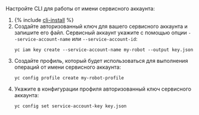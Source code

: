Настройте CLI для работы от имени сервисного аккаунта:

1. {% include [cli-install](cli-install.md) %}
1. Создайте авторизованный ключ для вашего сервисного аккаунта и запишите его файл. Сервисный аккаунт укажите с помощью опции `--service-account-name` или `--service-account-id`:
    ```
    yc iam key create --service-account-name my-robot --output key.json
    ```
1. Создайте профиль, который будет использоваться для выполнения операций от имени сервисного аккаунта:
    ```
    yc config profile create my-robot-profile
    ```
1. Укажите в конфигурации профиля авторизованный ключ сервисного аккаунта:
    ```
    yc config set service-account-key key.json
    ```